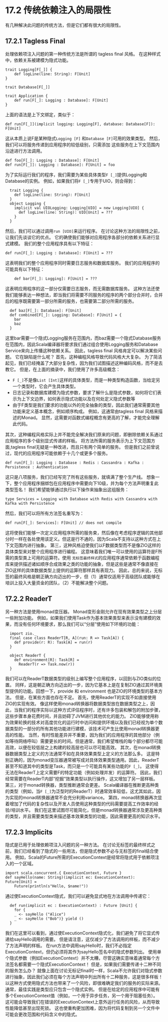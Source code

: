 # 17.2 传统依赖注入的局限性
有几种解决此问题的传统方法，但是它们都有很大的局限性。

## 17.2.1 Tagless Final
处理依赖项注入问题的第一种传统方法是所谓的 tagless final 风格。 在这种样式中，依赖关系被建模为隐式功能。
```
trait Logging[F[_]] {
    def logLine(line: String): F[Unit]
}

trait Database[F[_]]

trait Application {
    def run[F[_]: Logging : Database]: F[Unit]
}
```
上面的语法是上下文绑定，类似于：
```
def run[F[_]](implicit logging: Logging[F], database: Database[F]): F[Unit]
```
这从本质上说F是某种隐式`Logging [F]`
和`Database [F]`可用的效果类型。
然后，我们可以将服务传递到应用程序的较低级别，只需添加
这些服务在上下文范围内沿途进行方法调用。
```
def foo[F[_]: Logging : Database]: F[Unit] 
def run[F[_]]: Logging : Database]: F[Unit] = foo
```
为了实际运行我们的程序，我们需要为某些具体类型`F [_]`提供Logging和Database的实例。 例如，如果我们将`F [_]`专用于UIO，则会得到：
```
  trait Logging {
    def logLine(line: String): F[Unit]
  }
  object Logging {
    implicit val UIOLogging: Logging[UIO] = new Logging[UIO] {
      def logLine(line: String): UIO[Unit] = ???
    }
  }
```
然后，我们可以通过调用`run [UIO]`来运行程序。
在讨论这种方法的局限性之前，让我们先谈谈它的优点。
它的确使我们能够对应用程序各部分的依赖关系进行显式建模。 我们的整个应用程序具有以下特征：
```
def run[F[_]: Logging : Database]: F[Unit] = ???
```
这表明我们的整个应用程序同时需要日志服务和数据库服务。
我们的应用程序的可能具有以下特征：
```
    def bar[F[_]: Logging]: F[Unit] = ???
```
这表明应用程序的这一部分仅需要日志服务，而无需数据库服务。
这种方法还使我们能够表达一种想法，即当我们将需要不同服务的程序的两个部分合并时，合并后的程序既需要第一部分所需的服务，也需要第二部分所需的服务。
```
  def baz[F[_]: Database]: F[Unit]
  def combined[F[_]: Logging: Database]: F[Unit] = {
    bar
    baz
  }
```
这里bar需要一个隐式Logging服务在范围内，而baz需要一个隐式Database服务在范围内，因此Scala编译器将要求我们通过组合使用Logging服务和Database Service来向上传播这种依赖关系。
因此，tagless final 风格肯定可以解决某些问题。 它在缺陷是什么呢？
首先，这种编程风格导致代码风格大大复杂。
为了简洁起见，我们已经掩盖了大部分复杂性，因为我们试图描述这种编码风格，而不是去教它。 但是，在上面的摘录中，我们使用了许多高级概念：
* `F [_]`不是像`List [Int]`这样的具体类型，而是一种类型构造函数，当给定另一个类型时，它会产生具体类型。
* 日志记录和数据库建模为隐式参数，要求了解什么是隐式参数，如何将它们表示为上下文边界，如何表示隐式功能以及在何处定义隐式参数等
* 由于F类型是我们要求的功能以外的完全抽象的类型，因此我们通常需要其他功能来定义基本概念，例如顺序构成。 例如，这通常由tagless final 风格来描述的Monad。 显然，这需要对函数式编程概念有更高的了解，才能完全理解此代码。

其次，这种编程风格实际上并不能完全解决我们原来的问题，即删除依赖关系通过应用程序的多个级别显式传递的样板。
将方法所需的服务表示为上下文范围方面,tagless final无疑是一种改进，而且只有两个简单的服务。 但是我们之前曾说过，现代的应用程序可能依赖于十几个或更多个服务。
```
def run[F[_]: Logging : Database : Redis : Cassandra : Kafka : Persistence : Authentication
```

这只是八项服务，我们已经写完了所有这些服务，就填满了整个生产线。 想象一下，整个应用程序捆绑包在应用程序中需要向下10级，并为每个方法声明重复此类型签名！
我们希望能够通过执行以下操作来抽象出这组服务：
```
type Services = Logging with Database with Redis with Cassandra with Kafka with Persistence
```
然后，我们可以将所有方法签名重写为：
```
def run[F[_]: Services]: F[Unit] // does not compile
```
这将使我们能够一次定义应用程序所需的服务束，然后像在考虑程序逻辑的其他部分时一样在各处使用该定义。但这是行不通的，因为Scala不支持以这种方式在上下文范围内进行抽象。
第三，这种风格迫使我们以F数据类型而不是像ZIO这样的具体类型来对整个应用程序进行编程。
这意味着我们唯一可以使用的运算符是F所需的类型类上可用的运算符。使用 `无标签最终样式`的应用程序通常依赖于函数编程库来提供描述诸如顺序合成效果之类的功能的抽象，但是这些是通常不像直接在ZIO这样的具体数据类型上提供的运算符那样具有表现力。
因此，总的来说，无标签的最终风格是朝正确方向迈出的一步，但（1）通常仅适用于高级团队或能够在培训上投入大量资金的团队，（2）不能解决整个问题。
##  17.2.2 ReaderT
另一种方法是使用monad变压器。 Monad变形金刚允许在现有效果类型之上分层一些附加功能。
例如，如果我们使用Task作为基本效果类型来表示没有建模的效果，而没有任何环境要求，那么我们可以“分层”使用如下环境的功能：
```
  import zio._
  final case class ReaderT[R, A](run: R => Task[A]) {
    def provide(r: R): Task[A] = run(r)
  }

  object ReaderT {
    def environment[R]: Task[R] =
      ReaderT(r => Task.now(r))
  }
```
我们可以在ReaderT数据类型的级别上编写整个应用程序，以回到与ZIO类似的位置。
同样，这是朝正确方向迈出的一步，因为它基本上是在复制ZIO通过其环境类型提供的功能。回想一下，provide 和 environment 也是ZIO的环境类型的基本方法。
但是，在某些方面也存在不足。
首先，使用ReaderT的实现不如直接使用ZIO的实现有效。
像这样使用monad转换器将数据类型放在数据类型之上，因此，当我们的程序实际以这种方式评估程序时，还有许多包装和解包的附加步骤，这些步骤本身花费时间，并且妨碍了JVM进行其他优化的能力。
ZIO能够使用称为效果轮换的技术对高度优化的运行时中访问和提供环境以及我们已经视为单个数据类型的一部分的所有其他功能进行建模，该技术可产生比使用monad转换器更高的性能。
当然，有时性能差异并不重要，因为我们的应用程序的其他部分（例如等待网络呼叫）需要更长的时间。但是通常，我们希望堆栈的每个部分都尽可能高效，以便在较低层之上构建的较高层也可以尽可能高效。
其次，在monad转换器数据类型上定义的方法通常不如在具体效果类型上定义的方法那么多。
这是特别正确的，因为monad变压器通常被写成对具体效果类型通用。因此，ReaderT甚至不知道其中的类型是Task，而只是一个可能具有某些功能的`F [_]`。
这使得无法在ReaderT上定义需要F的特定功能（例如处理并发）的运算符。 因此，我们经常需要在ReaderT内部“挖掘”效果类型以执行操作，这又增加了另一层样板。
第三，对于monad转换器，类型推断通常会更差。
Scala编译器在推断更高种类的类型（例如，当`F [_]`为泛型时的ReaderT）时通常效率较低，这尤其如此，因为实现的monad转换器通常不会充分利用variance。
第四，monad转换器再次显着增加了代码的复杂性以及开发人员使用这种类型的代码需要提高工作效率的经验/培训水平。 我们在这里试图尽可能简化，但是monad转换器通常涉及更高种类的类型，并且需要类型类来描述基本效果类型的功能，因此需要更高的知识水平。
##  17.2.3 Implicits
隐式是已用于处理依赖项注入问题的另一种方法。 在讨论无标签的最终样式之前，我们已经看到了隐式的一些用法，但是隐式参数不必与无标签的final结合使用。
例如，Scala的Future所需的ExecutionContext是经常将隐式用于依赖项注入的一个区域。
```
import scala.concurrent.{ ExecutionContext, Future }
def sayHello(name: String)(implicit ec: ExecutionContext): Future[Unit] =
    Future(println(s"Hello, $name!"))
```
通过使ExecutionContext隐式，我们可以避免显式地在方法调用中传递它：
```
  def run(implicit ec : ExecutionContext) : Future [Unit] {
    for {
    _ <- sayHello ("Alice")
    _ <- sayHello ("Bob")} yield ()
  }
```

我们在这里可以看到，通过使ExecutionContext隐式化，我们避免了将它显式传递给sayHello调用的需要。
但是请注意，这仅减少了方法调用的样板，而不减少了方法声明的样板。 在run方法中调用sayHello时，我们不必指定ExecutionContext，但仍必须将其作为sayHello签名中的隐式参数列出。
使用单个隐式参数（例如ExecutionContext）并不太糟，尽管这确实意味着通常每个方法签名都需要一个隐式ExecutionContext！
但是，如果我们需要传递十二种不同的服务怎么办？
就像上面在讨论无标记final时一样，Scala不允许我们对隐式参数进行抽象，因此我们必须在每个方法声明中列出所有十二种服务，这是很多样板！
以这种方式使用隐式方法也带来了一个风险，即很难确定我们的服务的实际来源。
通常，最佳实践是类型应只包含一个隐式实例。 但是在给定的应用程序中可能有多个ExecutionContext值（例如，一个用于异步任务，另一个用于阻塞任务）。
这可能会导致我们在错误的ExecutionContext上意外运行任务的风险，从而导致性能降低甚至出现死锁。 这也使重构更加困难，因为将代码复制到另一个文件中可能会更改范围和代码含义中的隐式。